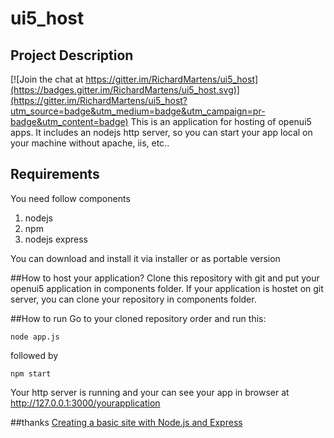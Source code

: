 # ui5_host
## Project Description

[![Join the chat at https://gitter.im/RichardMartens/ui5_host](https://badges.gitter.im/RichardMartens/ui5_host.svg)](https://gitter.im/RichardMartens/ui5_host?utm_source=badge&utm_medium=badge&utm_campaign=pr-badge&utm_content=badge)
This is an application for hosting of openui5 apps. It includes an nodejs http server, so you can start your app local on your machine without apache, iis, etc..

## Requirements
You need follow components

1. nodejs
2. npm
3. nodejs express

You can download and install it via installer or as portable version

##How to host your application?
Clone this repository with git and put your openui5 application in components folder. If your application is hostet on git server, you can clone your repository in components folder.

##How to run
Go to your cloned repository order and run this:

    node app.js

followed by

    npm start

Your http server is running and your can see your app in browser at
http://127.0.0.1:3000/yourapplication

##thanks
[Creating a basic site with Node.js and Express](https://shapeshed.com/creating-a-basic-site-with-node-and-express/)